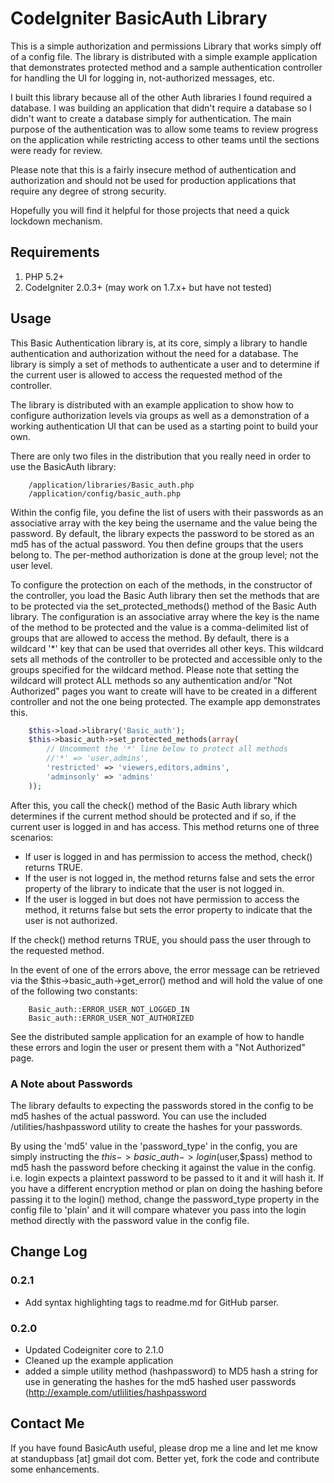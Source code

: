 # CodeIgniter BasicAuth Library

This is a simple authorization and permissions Library that works simply off of a config file. The library is distributed with a simple example application that demonstrates protected method and a sample authentication controller for handling the UI for logging in, not-authorized messages, etc.

I built this library because all of the other Auth libraries I found required a database. I was building an application that didn't require a database so I didn't want to create a database simply for authentication. The main purpose of the authentication was to allow some teams to review progress on the application while restricting access to other teams until the sections were ready for review.

Please note that this is a fairly insecure method of authentication and authorization and should not be used for production applications that require any degree of strong security.

Hopefully you will find it helpful for those projects that need a quick lockdown mechanism.

## Requirements

1. PHP 5.2+
2. CodeIgniter 2.0.3+ (may work on 1.7.x+ but have not tested)

## Usage

This Basic Authentication library is, at its core, simply a library to handle authentication and authorization without the need for a database. The library is simply a set of methods to authenticate a user and to determine if the current user is allowed to access the requested method of the controller.

The library is distributed with an example application to show how to configure authorization levels via groups as well as a demonstration of a working authentication UI that can be used as a starting point to build your own.

There are only two files in the distribution that you really need in order to use the BasicAuth library:
```shell	
	/application/libraries/Basic_auth.php
	/application/config/basic_auth.php
```

Within the config file, you define the list of users with their passwords as an associative array with the key being the username and the value being the password. By default, the library expects the password to be stored as an md5 has of the actual password. You then define groups that the users belong to. The per-method authorization is done at the group level; not the user level.

To configure the protection on each of the methods, in the constructor of the controller, you load the Basic Auth library then set the methods that are to be protected via the set_protected_methods() method of the Basic Auth library. The configuration is an associative array where the key is the name of the method to be protected and the value is a comma-delimited list of groups that are allowed to access the method. By default, there is a wildcard '*' key that can be used that overrides all other keys. This wildcard sets all methods of the controller to be protected and accessible only to the groups specified for the wildcard method. Please note that setting the wildcard will protect ALL methods so any authentication and/or "Not Authorized" pages you want to create will have to be created in a different controller and not the one being protected. The example app demonstrates this.
```php
	$this->load->library('Basic_auth');
	$this->basic_auth->set_protected_methods(array(
		// Uncomment the '*' line below to protect all methods
		//'*' => 'user,admins',
		'restricted' => 'viewers,editors,admins',
		'adminsonly' => 'admins'
	));
```
After this, you call the check() method of the Basic Auth library which determines if the current method should be protected and if so, if the current user is logged in and has access. This method returns one of three scenarios:

* If user is logged in and has permission to access the method, check() returns TRUE.
* If the user is not logged in, the method returns false and sets the error property of the library to indicate that the user is not logged in. 
* If the user is logged in but does not have permission to access the method, it returns false but sets the error property to indicate that the user is not authorized. 

If the check() method returns TRUE, you should pass the user through to the requested method.

In the event of one of the errors above, the error message can be retrieved via the $this->basic_auth->get_error() method and will hold the value of one of the following two constants:
```shell
	Basic_auth::ERROR_USER_NOT_LOGGED_IN
	Basic_auth::ERROR_USER_NOT_AUTHORIZED
```

See the distributed sample application for an example of how to handle these errors and login the user or present them with a "Not Authorized" page.

### A Note about Passwords

The library defaults to expecting the passwords stored in the config to be md5 hashes of the actual password. You can use the included /utilities/hashpassword utility to create the hashes for your passwords.

By using the 'md5' value in the 'password\_type' in the config, you are simply instructing the $this->basic\_auth->login($user,$pass) method to md5 hash the password before checking it against the value in the config. i.e. login expects a plaintext password to be passed to it and it will hash it. If you have a different encryption method or plan on doing the hashing before passing it to the login() method, change the password_type property in the config file to 'plain' and it will compare whatever you pass into the login method directly with the password value in the config file.

## Change Log

### 0.2.1

* Add syntax highlighting tags to readme.md for GitHub parser.

### 0.2.0

* Updated Codeigniter core to 2.1.0
* Cleaned up the example application
* added a simple utility method (hashpassword) to MD5 hash a string for use in generating the hashes for the md5 hashed user passwords (http://example.com/utlilities/hashpassword



## Contact Me

If you have found BasicAuth useful, please drop me a line and let me know at standupbass [at] gmail dot com. Better yet, fork the code and contribute some enhancements.
